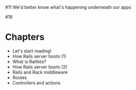 #11
We'd better know what's happening underneath our apps

#18
# Chapters
- Let's start reading!
- How Rails server boots (1)
- What is Railties?
- How Rails server boots (2)
- Rails and Rack middleware
- Routes
- Controllers and actions
